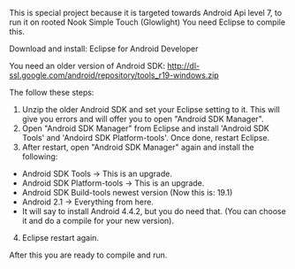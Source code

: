 
This is special project because it is targeted towards Android Api level 7, to run it on rooted Nook Simple Touch (Glowlight)
You need Eclipse to compile this.

Download and install: Eclipse for Android Developer

You need an older version of Android SDK:
http://dl-ssl.google.com/android/repository/tools_r19-windows.zip

The follow these steps:
1. Unzip the older Android SDK and set your Eclipse setting to it. This will give you errors and will offer you to open "Android SDK Manager".
2. Open "Android SDK Manager" from Eclipse and install 'Android SDK Tools' and 'Andoird SDK Platform-tools'. Once done, restart Eclipse.
3. After restart, open "Android SDK Manager" again and install the following:
* Android SDK Tools -> This is an upgrade.
* Android SDK Platform-tools -> This is an upgrade.
* Android SDK Build-tools newest version (Now this is: 19.1)
* Android 2.1 -> Everything from here.
* It will say to install Android 4.4.2, but you do need that. (You can choose it and do a compile for your new version).
4. Eclipse restart again.

After this you are ready to compile and run.

